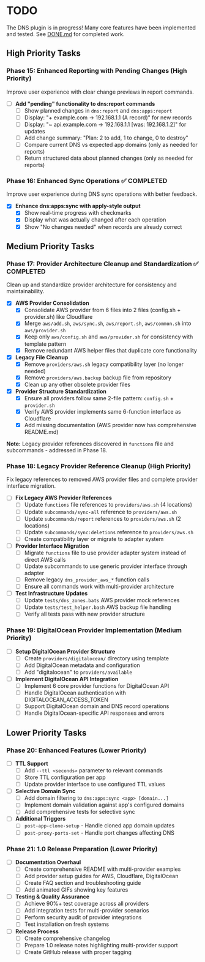 # TODO

The DNS plugin is in progress! Many core features have been implemented and tested. See [DONE.md](./DONE.md) for completed work.

## High Priority Tasks

### Phase 15: Enhanced Reporting with Pending Changes (High Priority)

Improve user experience with clear change previews in report commands.

- [ ] **Add "pending" functionality to dns:report commands**
  - [ ] Show planned changes in `dns:report` and `dns:apps:report`
  - [ ] Display: "+ example.com → 192.168.1.1 (A record)" for new records
  - [ ] Display: "~ api.example.com → 192.168.1.1 [was: 192.168.1.2]" for updates
  - [ ] Add change summary: "Plan: 2 to add, 1 to change, 0 to destroy"
  - [ ] Compare current DNS vs expected app domains (only as needed for reports)
  - [ ] Return structured data about planned changes (only as needed for reports)

### Phase 16: Enhanced Sync Operations ✅ COMPLETED

Improve user experience during DNS sync operations with better feedback.

- [x] **Enhance dns:apps:sync with apply-style output**
  - [x] Show real-time progress with checkmarks
  - [x] Display what was actually changed after each operation
  - [x] Show "No changes needed" when records are already correct

## Medium Priority Tasks  

### Phase 17: Provider Architecture Cleanup and Standardization ✅ COMPLETED

Clean up and standardize provider architecture for consistency and maintainability.

- [x] **AWS Provider Consolidation**
  - [x] Consolidate AWS provider from 6 files into 2 files (config.sh + provider.sh) like Cloudflare
  - [x] Merge `aws/add.sh`, `aws/sync.sh`, `aws/report.sh`, `aws/common.sh` into `aws/provider.sh`
  - [x] Keep only `aws/config.sh` and `aws/provider.sh` for consistency with template pattern
  - [x] Remove redundant AWS helper files that duplicate core functionality

- [x] **Legacy File Cleanup**
  - [x] Remove `providers/aws.sh` legacy compatibility layer (no longer needed)
  - [x] Remove `providers/aws.backup` backup file from repository
  - [x] Clean up any other obsolete provider files

- [x] **Provider Structure Standardization**
  - [x] Ensure all providers follow same 2-file pattern: `config.sh` + `provider.sh`
  - [x] Verify AWS provider implements same 6-function interface as Cloudflare
  - [x] Add missing documentation (AWS provider now has comprehensive README.md)

**Note:** Legacy provider references discovered in `functions` file and subcommands - addressed in Phase 18.

### Phase 18: Legacy Provider Reference Cleanup (High Priority)

Fix legacy references to removed AWS provider files and complete provider interface migration.

- [ ] **Fix Legacy AWS Provider References**
  - [ ] Update `functions` file references to `providers/aws.sh` (4 locations)
  - [ ] Update `subcommands/sync-all` reference to `providers/aws.sh`
  - [ ] Update `subcommands/report` references to `providers/aws.sh` (2 locations)
  - [ ] Update `subcommands/sync:deletions` reference to `providers/aws.sh`
  - [ ] Create compatibility layer or migrate to adapter system

- [ ] **Provider Interface Migration**
  - [ ] Migrate `functions` file to use provider adapter system instead of direct AWS calls
  - [ ] Update subcommands to use generic provider interface through adapter
  - [ ] Remove legacy `dns_provider_aws_*` function calls
  - [ ] Ensure all commands work with multi-provider architecture

- [ ] **Test Infrastructure Updates**
  - [ ] Update `tests/dns_zones.bats` AWS provider mock references
  - [ ] Update `tests/test_helper.bash` AWS backup file handling
  - [ ] Verify all tests pass with new provider structure

### Phase 19: DigitalOcean Provider Implementation (Medium Priority)

- [ ] **Setup DigitalOcean Provider Structure**
  - [ ] Create `providers/digitalocean/` directory using template
  - [ ] Add DigitalOcean metadata and configuration
  - [ ] Add "digitalocean" to `providers/available`

- [ ] **Implement DigitalOcean API Integration**
  - [ ] Implement 6 core provider functions for DigitalOcean API
  - [ ] Handle DigitalOcean authentication with DIGITALOCEAN_ACCESS_TOKEN
  - [ ] Support DigitalOcean domain and DNS record operations
  - [ ] Handle DigitalOcean-specific API responses and errors

## Lower Priority Tasks

### Phase 20: Enhanced Features (Lower Priority)

- [ ] **TTL Support**
  - [ ] Add `--ttl <seconds>` parameter to relevant commands
  - [ ] Store TTL configuration per app
  - [ ] Update provider interface to use configured TTL values

- [ ] **Selective Domain Sync**
  - [ ] Add domain filtering to `dns:apps:sync <app> [domain...]`
  - [ ] Implement domain validation against app's configured domains  
  - [ ] Add comprehensive tests for selective sync

- [ ] **Additional Triggers**
  - [ ] `post-app-clone-setup` - Handle cloned app domain updates
  - [ ] `post-proxy-ports-set` - Handle port changes affecting DNS

### Phase 21: 1.0 Release Preparation (Lower Priority)

- [ ] **Documentation Overhaul**
  - [ ] Create comprehensive README with multi-provider examples
  - [ ] Add provider setup guides for AWS, Cloudflare, DigitalOcean
  - [ ] Create FAQ section and troubleshooting guide
  - [ ] Add animated GIFs showing key features

- [ ] **Testing & Quality Assurance**
  - [ ] Achieve 90%+ test coverage across all providers
  - [ ] Add integration tests for multi-provider scenarios
  - [ ] Perform security audit of provider integrations
  - [ ] Test installation on fresh systems

- [ ] **Release Process**
  - [ ] Create comprehensive changelog
  - [ ] Prepare 1.0 release notes highlighting multi-provider support
  - [ ] Create GitHub release with proper tagging
